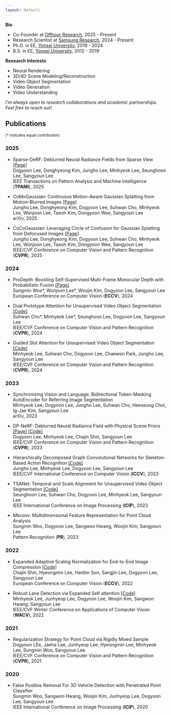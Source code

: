 ```yaml
---
layout: default
---
```


**Bio**
* Co-Founder at <a href="https://www.linkedin.com/company/offhour-research">Offhour Research</a>, 2025 - Present
* Research Scientist at <a href="https://research.samsung.com/aicenter_seoul">Samsung Research</a>, 2024 - Present
* Ph.D. in EE, <a href="https://www.yonsei.ac.kr/en_sc/index.jsp">Yonsei University</a>, 2019 - 2024
* B.S. in EE, <a href="https://www.yonsei.ac.kr/en_sc/index.jsp">Yonsei University</a>, 2012 - 2019

**Research Interests**  
* Neural Rendering
* 3D/4D Scene Modeling/Reconstruction
* Video Object Segmentation
* Video Generation 
* Video Understanding

_I’m always open to research collaborations and academic partnerships. Feel free to reach out!_


## Publications 
<sup>(\* indicates equal contribution)</sup>

### 2025
* Sparse-DeRF: Deblurred Neural Radiance Fields from Sparse View <a href="https://dogyoonlee.github.io/sparsederf">[Page]</a>   
Dogyoon Lee, Donghyeong Kim, Jungho Lee, Minhyeok Lee, Seunghoon Lee, Sangyoun Lee    
IEEE Transactions on Pattern Analysis and Machine Intelligence (**TPAMI**), 2025  

* CoMoGaussian: Continuous Motion-Aware Gaussian Splatting from Motion-Blurred Images <a href="https://jho-yonsei.github.io/CoMoGaussian">[Page]</a>    
Jungho Lee, Donghyeong Kim, Dogyoon Lee, Suhwan Cho, Minhyeok Lee, Wonjoon Lee, Taeoh Kim, Dongyoon Wee, Sangyoun Lee    
arXiv, 2025  

* CoCoGaussian: Leveraging Circle of Confusion for Gaussian Splatting from Defocused Images  <a href="https://jho-yonsei.github.io/CoCoGaussian">[Page]</a>  
Jungho Lee, Donghyeong Kim, Dogyoon Lee, Suhwan Cho, Minhyeok Lee, Wonjoon Lee, Taeoh Kim, Dongyoon Wee, Sangyoun Lee    
IEEE/CVF Conference on Computer Vision and Pattern Recognition (**CVPR**), 2025  


### 2024

* ProDepth: Boosting Self-Supervised Multi-Frame Monocular Depth with Probabilistic Fusion <a href="https://sungmin-woo.github.io/prodepth/">[Page]</a>  
Sungmin Woo\*, Wonjoon Lee\*, Woojin Kim, Dogyoon Lee, Sangyoun Lee  
European Conference on Computer Vision (**ECCV**), 2024  

* Dual Prototype Attention for Unsupervised Video Object Segmentation <a href="https://github.com/Hydragon516/DPA">[Code]</a>    
Suhwan Cho\*, Minhyeok Lee\*, Seunghoon Lee, Dogyoon Lee, Sangyoun Lee     
IEEE/CVF Conference on Computer Vision and Pattern Recognition (**CVPR**), 2024    

* Guided Slot Attention for Unsupervised Video Object Segmentation <a href="https://github.com/Hydragon516/GSANet">[Code]</a>    
Minhyeok Lee, Suhwan Cho, Dogyoon Lee, Chaewon Park, Jungho Lee, Sangyoun Lee    
IEEE/CVF Conference on Computer Vision and Pattern Recognition (**CVPR**), 2024    


### 2023

* Synchronizing Vision and Language: Bidirectional Token-Masking AutoEncoder for Referring Image Segmentation    
Minhyeok Lee, Dogyoon Lee, Jungho Lee, Suhwan Cho, Heeseung Choi, Ig-Jae Kim, Sangyoun Lee    
arXiv, 2023  

* DP-NeRF: Deblurred Neural Radiance Field with Physical Scene Priors <a href="https://dogyoonlee.github.io/dpnerf/">[Page]</a>  <a href="https://github.com/dogyoonlee/DP-NeRF">[Code]</a>    
Dogyoon Lee, Minhyeok Lee, Chajin Shin, Sangyoun Lee   
IEEE/CVF Conference on Computer Vision and Pattern Recognition (**CVPR**), 2023  

* Hierarchically Decomposed Graph Convolutional Networks for Skeleton- Based Action Recognition <a href="https://github.com/Jho-Yonsei/HD-GCN">[Code]</a>    
Jungho Lee, Minhyeok Lee, Dogyoon Lee, Sangyoun Lee  
IEEE/CVF International Conference on Computer Vision (**ICCV**), 2023  

* TSANet: Temporal and Scale Alignment for Unsupervised Video Object Segmentation <a href="https://github.com/iseunghoon/TSANet">[Code]</a>    
Seunghoon Lee, Suhwan Cho, Dogyoon Lee, Minhyeok Lee, Sangyoun Lee    
IEEE International Conference on Image Processing (**ICIP**), 2023  

* Mkconv: Multidimensional Feature Representation for Point Cloud Analysis  
Sungmin Woo, Dogyoon Lee, Sangwon Hwang, Woojin Kim, Sangyoun Lee  
Pattern Recognition (**PR**), 2023  

### 2022

* Expanded Adaptive Scaling Normalization for End-to-End Image Compression <a href="https://github.com/ChajinShin/EASN">[Code]</a>    
Chajin Shin, Hyeongmin Lee, Hanbin Son, Sangjin Lee, Dogyoon Lee, Sangyoun Lee  
European Conference on Computer Vision (**ECCV**), 2022  

* Robust Lane Detection via Expanded Self attention <a href="https://github.com/Hydragon516/ESA-official">[Code]</a>     
Minhyeok Lee, Junhyeop Lee, Dogyoon Lee, Woojin Kim, Sangwon Hwang, Sangyoun Lee  
IEEE/CVF Winter Conference on Applications of Computer Vision (**WACV**), 2022  

### 2021

* Regularization Strategy for Point Cloud via Rigidly Mixed Sample  
Dogyoon LEe, Jaeha Lee, Junhyeop Lee, Hyeongmin Lee, Minhyeok Lee, Sungmin Woo, Sangyoun Lee  
IEEE/CVF Conference on Computer Vision and Pattern Recognition (**CVPR**), 2021  

### 2020

* False Positive Removal For 3D Vehicle Detection with Penetrated Point Classifier  
Sungmin Woo, Sangwon Hwang, Woojin Kim, Junhyeop Lee, Dogyoon Lee, Sangyoun Lee  
IEEE International Conference on Image Processing (**ICIP**), 2020  

